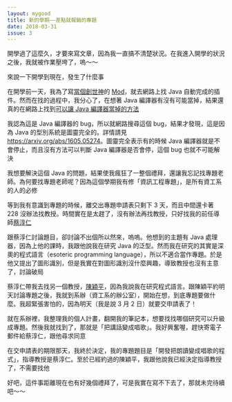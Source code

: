 ```yaml
---
layout: mygood
title: 新的學期——差點就報銷的專題
date: 2018-03-31
issue: 3
---
```


開學過了這麼久，才要來寫文章，因為我一直搞不清楚狀況。在我進入開學的狀況之後，我就被作業壓垮了，嗚～～

來說一下開學到現在，發生了什麼事

在開學前一天，我為了寫[當個創世神]的 [Mod]，就去網路上找 Java 自動完成的插件。然而在找的過程中，我分心了，在想著 Java 編譯器有沒有可能當掉，結果還真的在網路上找到[可以讓 Java 編譯器當掉的方法]

我認為這是 Java 編譯器的 bug，所以就網路搜尋這個 bug，結果才發現，這是因為 Java 的型別系統是圖靈完全的。詳情請見 <https://arxiv.org/abs/1605.05274>。圖靈完全表示有的時候 Java 編譯器就是不會停止，而且沒有方法可以判斷 Java 編譯器是否會停，這個 bug 也就不可能解決

我想要解決這個 Java 的問題，結果使我瘋狂了一整個禮拜，還讓我忘記找專題老師。為何要找專題老師呢？因為這個學期我有修「資訊工程專題」，是所有資工系的人的必修

等到我有意識到專題的時候，離交出專題申請表只剩下 3 天，而且中間還卡著 228 沒辦法找教授。時間實在是太趕了，沒有辦法再找教授，只好找我的前任導師[蔡淳仁]

跟蔡淳仁討論題目，卻討論不出個所以然來，嗚嗚。他想到的主題有 Java 處理器，因為上他的課時，我跟他說我在研究 Java 的泛型。然而我在研究的其實是深奧的程式語言（esoteric programming language），所以不適合當作專題。於是他又提出了圖形識別，但是我實在對圖形識別沒什麼興趣，導致教授也沒有主意了，討論破局

蔡淳仁帶我去找另一個教授，[陳穎平]，因為我說我在研究程式語言。跟陳穎平約明天討論專題之後，我就到系辦（資工系的辦公室），開始在想，到底專題要做什麼。我超緊張害怕的，因為明天（我是說 3 月 2 日）就要交申請表了！

就在系辦裡，我整理我的個人計畫，翻開我的筆記本，想要找找哪個研究可以升級成專題。然後我就找到了，那就是「把講話變成唱歌」。我好興奮喔，趕快寄電子郵件給蔡淳仁，跟他尋求同意

在交申請表的期限那天，我終於決定，我的專題題目是「開發把朗讀變成唱歌的程式」，指導教授是蔡淳仁。至於已經約過的陳穎平，我跟他說我已經決定指導教授了，不需要找他

好吧，這件事距離現在也有好幾個禮拜了，可是我實在寫不下去了，那就未完待續吧～～

[當個創世神]: https://zh.wikipedia.org/wiki/%E6%88%91%E7%9A%84%E4%B8%96%E7%95%8C
[Mod]: https://minecraft-zh.gamepedia.com/Mods
[可以讓 Java 編譯器當掉的方法]: http://web.archive.org/web/20180128133633/http://onewebsql.com:80/blog/generics-crash
[蔡淳仁]: https://www.cs.nctu.edu.tw/cswebsite/members/detail/cjtsai
[陳穎平]: https://www.cs.nctu.edu.tw/cswebsite/members/detail/ypchen
